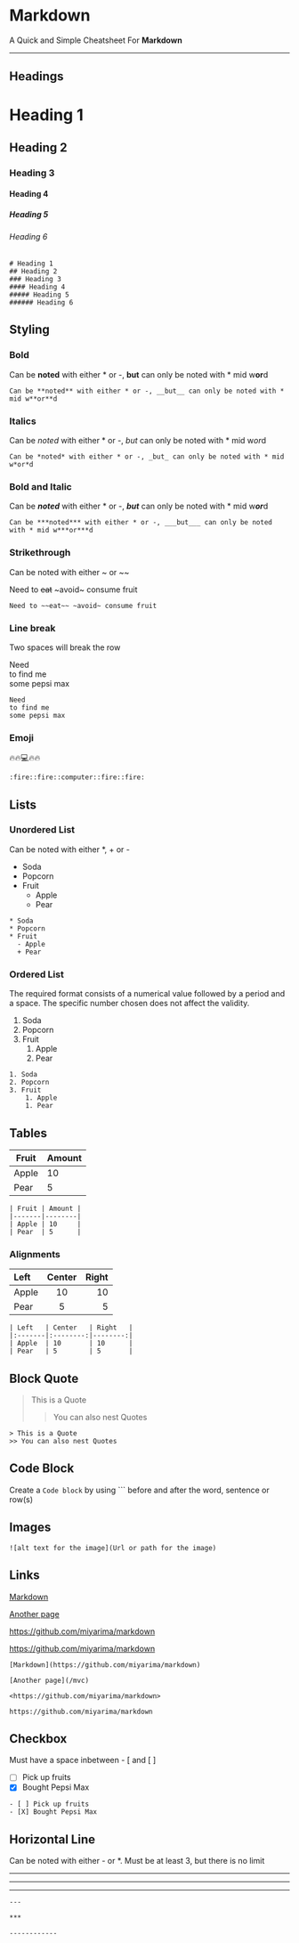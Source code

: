 # Markdown
A Quick and Simple Cheatsheet For **Markdown**

---

## Headings

# Heading 1
## Heading 2
### Heading 3
#### Heading 4
##### Heading 5
###### Heading 6

```
# Heading 1
## Heading 2
### Heading 3
#### Heading 4
##### Heading 5
###### Heading 6
```

## Styling

### Bold

Can be **noted** with either * or -, __but__ can only be noted with * mid w**or**d

```
Can be **noted** with either * or -, __but__ can only be noted with * mid w**or**d
```

### Italics

Can be *noted* with either * or -, _but_ can only be noted with * mid w*or*d

```
Can be *noted* with either * or -, _but_ can only be noted with * mid w*or*d
```

### Bold and Italic

Can be ***noted*** with either * or -, ___but___ can only be noted with * mid w***or***d

```
Can be ***noted*** with either * or -, ___but___ can only be noted with * mid w***or***d
```

### Strikethrough

Can be noted with either ~ or ~~

Need to ~~eat~~ ~avoid~ consume fruit

```
Need to ~~eat~~ ~avoid~ consume fruit
```

### Line break

Two spaces will break the row

Need  
to find me  
some pepsi max

```
Need  
to find me  
some pepsi max
```

### Emoji

:fire::fire::computer::fire::fire:

```
:fire::fire::computer::fire::fire:
```

## Lists

### Unordered List

Can be noted with either *, + or -

* Soda
* Popcorn
* Fruit
  - Apple
  + Pear
 
```
* Soda
* Popcorn
* Fruit
  - Apple
  + Pear
```

### Ordered List

The required format consists of a numerical value followed by a period and a space. The specific number chosen does not affect the validity.

1. Soda
2. Popcorn
3. Fruit
    1. Apple
    1. Pear

```
1. Soda
2. Popcorn
3. Fruit
    1. Apple
    1. Pear
```

## Tables
| Fruit | Amount |
|-------|--------|
| Apple | 10     |
| Pear  | 5      |

```
| Fruit | Amount |
|-------|--------|
| Apple | 10     |
| Pear  | 5      |
```

### Alignments

| Left   | Center   | Right   |
|:-------|:--------:|--------:|
| Apple  | 10       | 10      |
| Pear   | 5        | 5       |

```
| Left   | Center   | Right   |
|:-------|:--------:|--------:|
| Apple  | 10       | 10      |
| Pear   | 5        | 5       |
```

## Block Quote

> This is a Quote
>> You can also nest Quotes

```
> This is a Quote
>> You can also nest Quotes
```

## Code Block

Create a ``` Code block ``` by using ``` before and after the word, sentence or row(s)

## Images

```
![alt text for the image](Url or path for the image)
```

## Links

[Markdown](https://github.com/miyarima/markdown)

[Another page](/mvc)

<https://github.com/miyarima/markdown>

https://github.com/miyarima/markdown

```
[Markdown](https://github.com/miyarima/markdown)

[Another page](/mvc)

<https://github.com/miyarima/markdown>

https://github.com/miyarima/markdown
```

## Checkbox

Must have a space inbetween - [ and [ ]

- [ ] Pick up fruits
- [X] Bought Pepsi Max

```
- [ ] Pick up fruits
- [X] Bought Pepsi Max
```

## Horizontal Line

Can be noted with either - or *. Must be at least 3, but there is no limit

---

***

------------

```
---

***

------------
```
